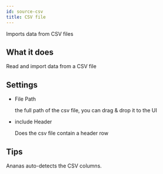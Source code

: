 ```yaml
---
id: source-csv
title: CSV file
---
```


Imports data from CSV files

## What it does 

Read and import data from a CSV file

## Settings 


* File Path
  
  the full path of the csv file, you can drag & drop it to the UI

* include Header

  Does the csv file contain a header row

## Tips 

Ananas auto-detects the CSV columns. 



